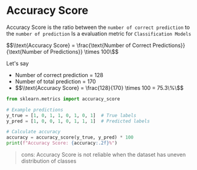 # Accuracy Score

Accuracy Score is the ratio between the `number of correct prediction` to the `number of prediction`
Is a evaluation metric for `Classification Models`

$$\\text{Accuracy Score} = \frac{\text{Number of Correct Predictions}}{\text{Number of Predictions}} \times 100\$$

Let's say

- Number of correct prediction = 128
- Number of total prediction = 170
- $$\\text{Accuracy Score} = \frac{128}{170} \times 100 = 75.3\%\$$

```python
from sklearn.metrics import accuracy_score

# Example predictions
y_true = [1, 0, 1, 1, 0, 1, 0, 1]  # True labels
y_pred = [1, 0, 0, 1, 0, 1, 1, 1]  # Predicted labels

# Calculate accuracy
accuracy = accuracy_score(y_true, y_pred) * 100
print(f"Accuracy Score: {accuracy:.2f}%")

```

> cons: Accuracy Score is not reliable when the dataset has uneven distribution of classes
